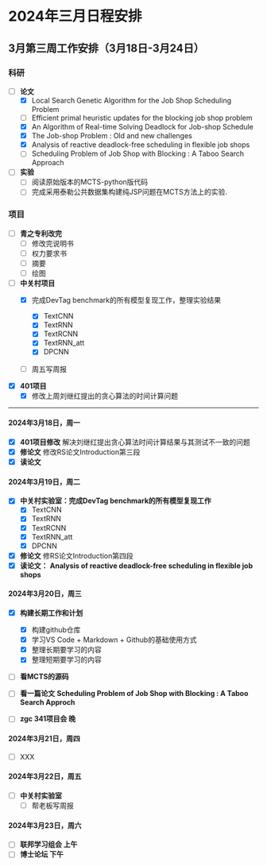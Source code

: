 # 2024年三月日程安排

## 3月第三周工作安排（3月18日-3月24日）
### 科研
- [ ] **论文**
  - [x] Local Search Genetic Algorithm for the Job Shop Scheduling Problem
  - [ ] Efficient primal heuristic updates for the blocking job shop problem
  - [x] An Algorithm of Real-time Solving Deadlock for Job-shop Schedule
  - [x] The Job-shop Problem : Old and new challenges
  - [x] Analysis of reactive deadlock-free scheduling in flexible job shops
  - [ ] Scheduling Problem of Job Shop with Blocking : A Taboo Search Approach
  
- [ ] **实验**
  - [ ] 阅读原始版本的MCTS-python版代码
  - [ ] 完成采用泰勒公共数据集构建纯JSP问题在MCTS方法上的实验.
### 项目
- [ ] **青之专利改完**
  - [ ] 修改完说明书
  - [ ] 权力要求书
  - [ ] 摘要
  - [ ] 绘图
- [ ] **中关村项目**
  - [x] 完成DevTag benchmark的所有模型复现工作，整理实验结果
    - [x] TextCNN
    - [x] TextRNN
    - [x] TextRCNN
    - [x] TextRNN_att
    - [x] DPCNN
  - [ ] 周五写周报
  

- [x] **401项目**
  - [x] 修改上周刘继红提出的贪心算法的时间计算问题

---

#### 2024年3月18日，周一
- [x] **401项目修改**
    解决刘继红提出贪心算法时间计算结果与其测试不一致的问题
- [x] **修论文**
    修改RS论文Introduction第三段
- [x] **读论文**
  
#### 2024年3月19日，周二
- [x] **中关村实验室：完成DevTag benchmark的所有模型复现工作**
  - [x] TextCNN
  - [x] TextRNN
  - [x] TextRCNN
  - [x] TextRNN_att
  - [x] DPCNN
- [x] **修论文**
    修RS论文Introduction第四段
- [x] **读论文：**
  **Analysis of reactive deadlock-free scheduling in flexible job shops**

#### 2024年3月20日，周三
- [x] **构建长期工作和计划**
  - [x] 构建github仓库
  - [x] 学习VS Code + Markdown + Github的基础使用方式
  - [x] 整理长期要学习的内容
  - [x] 整理短期要学习的内容
- [ ] **看MCTS的源码**
- [ ] **看一篇论文** 
    **Scheduling Problem of Job Shop with Blocking : A Taboo Search Approch**
- [ ] **zgc 341项目会 晚**

  
#### 2024年3月21日，周四
- [ ] XXX
  
#### 2024年3月22日，周五
- [ ] **中关村实验室**
  - [ ] 帮老板写周报

#### 2024年3月23日，周六
- [ ] **联邦学习组会 上午**
- [ ] **博士论坛 下午**

#### 